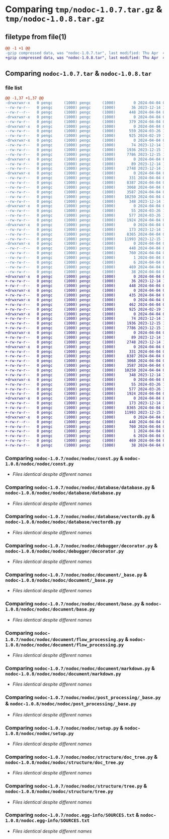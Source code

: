 # Comparing `tmp/nodoc-1.0.7.tar.gz` & `tmp/nodoc-1.0.8.tar.gz`

## filetype from file(1)

```diff
@@ -1 +1 @@
-gzip compressed data, was "nodoc-1.0.7.tar", last modified: Thu Apr  4 08:09:24 2024, max compression
+gzip compressed data, was "nodoc-1.0.8.tar", last modified: Thu Apr  4 08:13:32 2024, max compression
```

## Comparing `nodoc-1.0.7.tar` & `nodoc-1.0.8.tar`

### file list

```diff
@@ -1,37 +1,37 @@
-drwxrwxr-x   0 pengc     (1000) pengc     (1000)        0 2024-04-04 08:09:24.131915 nodoc-1.0.7/
--rw-rw-r--   0 pengc     (1000) pengc     (1000)       36 2023-12-14 10:37:29.000000 nodoc-1.0.7/MANIFEST.in
--rw-r--r--   0 pengc     (1000) pengc     (1000)      448 2024-04-04 08:09:24.131915 nodoc-1.0.7/PKG-INFO
-drwxrwxr-x   0 pengc     (1000) pengc     (1000)        0 2024-04-04 08:09:24.127915 nodoc-1.0.7/nodoc/
--rw-rw-r--   0 pengc     (1000) pengc     (1000)      379 2024-04-04 08:07:19.000000 nodoc-1.0.7/nodoc/__init__.py
-drwxrwxr-x   0 pengc     (1000) pengc     (1000)        0 2024-04-04 08:09:24.128915 nodoc-1.0.7/nodoc/nodoc/
--rw-rw-r--   0 pengc     (1000) pengc     (1000)      559 2024-03-26 11:56:53.000000 nodoc-1.0.7/nodoc/nodoc/__init__.py
--rw-rw-r--   0 pengc     (1000) pengc     (1000)      925 2024-02-19 12:14:58.000000 nodoc-1.0.7/nodoc/nodoc/const.py
-drwxrwxr-x   0 pengc     (1000) pengc     (1000)        0 2024-04-04 08:09:24.129915 nodoc-1.0.7/nodoc/nodoc/database/
--rw-rw-r--   0 pengc     (1000) pengc     (1000)       74 2023-12-14 10:08:59.000000 nodoc-1.0.7/nodoc/nodoc/database/__init__.py
--rw-rw-r--   0 pengc     (1000) pengc     (1000)     1936 2023-12-15 12:21:41.000000 nodoc-1.0.7/nodoc/nodoc/database/database.py
--rw-rw-r--   0 pengc     (1000) pengc     (1000)     7786 2023-12-15 12:31:37.000000 nodoc-1.0.7/nodoc/nodoc/database/vectordb.py
-drwxrwxr-x   0 pengc     (1000) pengc     (1000)        0 2024-04-04 08:09:24.129915 nodoc-1.0.7/nodoc/nodoc/debugger/
--rw-rw-r--   0 pengc     (1000) pengc     (1000)       89 2023-12-14 10:08:59.000000 nodoc-1.0.7/nodoc/nodoc/debugger/__init__.py
--rw-rw-r--   0 pengc     (1000) pengc     (1000)     2748 2023-12-14 10:08:59.000000 nodoc-1.0.7/nodoc/nodoc/debugger/decorator.py
-drwxrwxr-x   0 pengc     (1000) pengc     (1000)        0 2024-04-04 08:09:24.130915 nodoc-1.0.7/nodoc/nodoc/document/
--rw-rw-r--   0 pengc     (1000) pengc     (1000)      331 2024-04-04 08:03:49.000000 nodoc-1.0.7/nodoc/nodoc/document/__init__.py
--rw-rw-r--   0 pengc     (1000) pengc     (1000)     8387 2024-04-04 08:03:49.000000 nodoc-1.0.7/nodoc/nodoc/document/_base.py
--rw-rw-r--   0 pengc     (1000) pengc     (1000)     3068 2024-04-04 08:03:49.000000 nodoc-1.0.7/nodoc/nodoc/document/base.py
--rw-rw-r--   0 pengc     (1000) pengc     (1000)     3587 2024-04-04 08:03:49.000000 nodoc-1.0.7/nodoc/nodoc/document/flow_processing.py
--rw-rw-r--   0 pengc     (1000) pengc     (1000)    10250 2024-04-04 08:03:49.000000 nodoc-1.0.7/nodoc/nodoc/document/markdown.py
--rw-rw-r--   0 pengc     (1000) pengc     (1000)      348 2023-12-14 10:08:59.000000 nodoc-1.0.7/nodoc/nodoc/document/pdf.py
-drwxrwxr-x   0 pengc     (1000) pengc     (1000)        0 2024-04-04 08:09:24.130915 nodoc-1.0.7/nodoc/nodoc/post_processing/
--rw-rw-r--   0 pengc     (1000) pengc     (1000)       55 2024-03-26 11:56:53.000000 nodoc-1.0.7/nodoc/nodoc/post_processing/__init__.py
--rw-rw-r--   0 pengc     (1000) pengc     (1000)      577 2024-03-26 11:56:53.000000 nodoc-1.0.7/nodoc/nodoc/post_processing/_base.py
--rw-rw-r--   0 pengc     (1000) pengc     (1000)     1924 2024-04-04 06:58:32.000000 nodoc-1.0.7/nodoc/nodoc/setup.py
-drwxrwxr-x   0 pengc     (1000) pengc     (1000)        0 2024-04-04 08:09:24.130915 nodoc-1.0.7/nodoc/nodoc/structure/
--rw-rw-r--   0 pengc     (1000) pengc     (1000)      173 2023-12-14 10:08:59.000000 nodoc-1.0.7/nodoc/nodoc/structure/__init__.py
--rw-rw-r--   0 pengc     (1000) pengc     (1000)     8365 2024-04-04 08:03:49.000000 nodoc-1.0.7/nodoc/nodoc/structure/doc_tree.py
--rw-rw-r--   0 pengc     (1000) pengc     (1000)    11993 2023-12-15 12:06:54.000000 nodoc-1.0.7/nodoc/nodoc/structure/tree.py
-drwxrwxr-x   0 pengc     (1000) pengc     (1000)        0 2024-04-04 08:09:24.131915 nodoc-1.0.7/nodoc.egg-info/
--rw-r--r--   0 pengc     (1000) pengc     (1000)      448 2024-04-04 08:09:24.000000 nodoc-1.0.7/nodoc.egg-info/PKG-INFO
--rw-rw-r--   0 pengc     (1000) pengc     (1000)      760 2024-04-04 08:09:24.000000 nodoc-1.0.7/nodoc.egg-info/SOURCES.txt
--rw-rw-r--   0 pengc     (1000) pengc     (1000)        1 2024-04-04 08:09:24.000000 nodoc-1.0.7/nodoc.egg-info/dependency_links.txt
--rw-rw-r--   0 pengc     (1000) pengc     (1000)        6 2024-04-04 08:09:24.000000 nodoc-1.0.7/nodoc.egg-info/top_level.txt
--rw-rw-r--   0 pengc     (1000) pengc     (1000)      469 2024-04-04 08:09:03.000000 nodoc-1.0.7/pyproject.toml
--rw-rw-r--   0 pengc     (1000) pengc     (1000)       38 2024-04-04 08:09:24.131915 nodoc-1.0.7/setup.cfg
+drwxrwxr-x   0 pengc     (1000) pengc     (1000)        0 2024-04-04 08:13:32.213927 nodoc-1.0.8/
+-rw-rw-r--   0 pengc     (1000) pengc     (1000)       36 2023-12-14 10:37:29.000000 nodoc-1.0.8/MANIFEST.in
+-rw-r--r--   0 pengc     (1000) pengc     (1000)      448 2024-04-04 08:13:32.213927 nodoc-1.0.8/PKG-INFO
+drwxrwxr-x   0 pengc     (1000) pengc     (1000)        0 2024-04-04 08:13:32.210927 nodoc-1.0.8/nodoc/
+-rw-rw-r--   0 pengc     (1000) pengc     (1000)      435 2024-04-04 08:13:15.000000 nodoc-1.0.8/nodoc/__init__.py
+drwxrwxr-x   0 pengc     (1000) pengc     (1000)        0 2024-04-04 08:13:32.211927 nodoc-1.0.8/nodoc/nodoc/
+-rw-rw-r--   0 pengc     (1000) pengc     (1000)      462 2024-04-04 08:13:02.000000 nodoc-1.0.8/nodoc/nodoc/__init__.py
+-rw-rw-r--   0 pengc     (1000) pengc     (1000)      925 2024-02-19 12:14:58.000000 nodoc-1.0.8/nodoc/nodoc/const.py
+drwxrwxr-x   0 pengc     (1000) pengc     (1000)        0 2024-04-04 08:13:32.211927 nodoc-1.0.8/nodoc/nodoc/database/
+-rw-rw-r--   0 pengc     (1000) pengc     (1000)       74 2023-12-14 10:08:59.000000 nodoc-1.0.8/nodoc/nodoc/database/__init__.py
+-rw-rw-r--   0 pengc     (1000) pengc     (1000)     1936 2023-12-15 12:21:41.000000 nodoc-1.0.8/nodoc/nodoc/database/database.py
+-rw-rw-r--   0 pengc     (1000) pengc     (1000)     7786 2023-12-15 12:31:37.000000 nodoc-1.0.8/nodoc/nodoc/database/vectordb.py
+drwxrwxr-x   0 pengc     (1000) pengc     (1000)        0 2024-04-04 08:13:32.211927 nodoc-1.0.8/nodoc/nodoc/debugger/
+-rw-rw-r--   0 pengc     (1000) pengc     (1000)       89 2023-12-14 10:08:59.000000 nodoc-1.0.8/nodoc/nodoc/debugger/__init__.py
+-rw-rw-r--   0 pengc     (1000) pengc     (1000)     2748 2023-12-14 10:08:59.000000 nodoc-1.0.8/nodoc/nodoc/debugger/decorator.py
+drwxrwxr-x   0 pengc     (1000) pengc     (1000)        0 2024-04-04 08:13:32.212926 nodoc-1.0.8/nodoc/nodoc/document/
+-rw-rw-r--   0 pengc     (1000) pengc     (1000)      331 2024-04-04 08:03:49.000000 nodoc-1.0.8/nodoc/nodoc/document/__init__.py
+-rw-rw-r--   0 pengc     (1000) pengc     (1000)     8387 2024-04-04 08:03:49.000000 nodoc-1.0.8/nodoc/nodoc/document/_base.py
+-rw-rw-r--   0 pengc     (1000) pengc     (1000)     3068 2024-04-04 08:03:49.000000 nodoc-1.0.8/nodoc/nodoc/document/base.py
+-rw-rw-r--   0 pengc     (1000) pengc     (1000)     3587 2024-04-04 08:03:49.000000 nodoc-1.0.8/nodoc/nodoc/document/flow_processing.py
+-rw-rw-r--   0 pengc     (1000) pengc     (1000)    10250 2024-04-04 08:03:49.000000 nodoc-1.0.8/nodoc/nodoc/document/markdown.py
+-rw-rw-r--   0 pengc     (1000) pengc     (1000)      348 2023-12-14 10:08:59.000000 nodoc-1.0.8/nodoc/nodoc/document/pdf.py
+drwxrwxr-x   0 pengc     (1000) pengc     (1000)        0 2024-04-04 08:13:32.212926 nodoc-1.0.8/nodoc/nodoc/post_processing/
+-rw-rw-r--   0 pengc     (1000) pengc     (1000)       55 2024-03-26 11:56:53.000000 nodoc-1.0.8/nodoc/nodoc/post_processing/__init__.py
+-rw-rw-r--   0 pengc     (1000) pengc     (1000)      577 2024-03-26 11:56:53.000000 nodoc-1.0.8/nodoc/nodoc/post_processing/_base.py
+-rw-rw-r--   0 pengc     (1000) pengc     (1000)     1924 2024-04-04 06:58:32.000000 nodoc-1.0.8/nodoc/nodoc/setup.py
+drwxrwxr-x   0 pengc     (1000) pengc     (1000)        0 2024-04-04 08:13:32.213927 nodoc-1.0.8/nodoc/nodoc/structure/
+-rw-rw-r--   0 pengc     (1000) pengc     (1000)      173 2023-12-14 10:08:59.000000 nodoc-1.0.8/nodoc/nodoc/structure/__init__.py
+-rw-rw-r--   0 pengc     (1000) pengc     (1000)     8365 2024-04-04 08:03:49.000000 nodoc-1.0.8/nodoc/nodoc/structure/doc_tree.py
+-rw-rw-r--   0 pengc     (1000) pengc     (1000)    11993 2023-12-15 12:06:54.000000 nodoc-1.0.8/nodoc/nodoc/structure/tree.py
+drwxrwxr-x   0 pengc     (1000) pengc     (1000)        0 2024-04-04 08:13:32.213927 nodoc-1.0.8/nodoc.egg-info/
+-rw-r--r--   0 pengc     (1000) pengc     (1000)      448 2024-04-04 08:13:32.000000 nodoc-1.0.8/nodoc.egg-info/PKG-INFO
+-rw-rw-r--   0 pengc     (1000) pengc     (1000)      760 2024-04-04 08:13:32.000000 nodoc-1.0.8/nodoc.egg-info/SOURCES.txt
+-rw-rw-r--   0 pengc     (1000) pengc     (1000)        1 2024-04-04 08:13:32.000000 nodoc-1.0.8/nodoc.egg-info/dependency_links.txt
+-rw-rw-r--   0 pengc     (1000) pengc     (1000)        6 2024-04-04 08:13:32.000000 nodoc-1.0.8/nodoc.egg-info/top_level.txt
+-rw-rw-r--   0 pengc     (1000) pengc     (1000)      469 2024-04-04 08:13:24.000000 nodoc-1.0.8/pyproject.toml
+-rw-rw-r--   0 pengc     (1000) pengc     (1000)       38 2024-04-04 08:13:32.213927 nodoc-1.0.8/setup.cfg
```

### Comparing `nodoc-1.0.7/nodoc/nodoc/const.py` & `nodoc-1.0.8/nodoc/nodoc/const.py`

 * *Files identical despite different names*

### Comparing `nodoc-1.0.7/nodoc/nodoc/database/database.py` & `nodoc-1.0.8/nodoc/nodoc/database/database.py`

 * *Files identical despite different names*

### Comparing `nodoc-1.0.7/nodoc/nodoc/database/vectordb.py` & `nodoc-1.0.8/nodoc/nodoc/database/vectordb.py`

 * *Files identical despite different names*

### Comparing `nodoc-1.0.7/nodoc/nodoc/debugger/decorator.py` & `nodoc-1.0.8/nodoc/nodoc/debugger/decorator.py`

 * *Files identical despite different names*

### Comparing `nodoc-1.0.7/nodoc/nodoc/document/_base.py` & `nodoc-1.0.8/nodoc/nodoc/document/_base.py`

 * *Files identical despite different names*

### Comparing `nodoc-1.0.7/nodoc/nodoc/document/base.py` & `nodoc-1.0.8/nodoc/nodoc/document/base.py`

 * *Files identical despite different names*

### Comparing `nodoc-1.0.7/nodoc/nodoc/document/flow_processing.py` & `nodoc-1.0.8/nodoc/nodoc/document/flow_processing.py`

 * *Files identical despite different names*

### Comparing `nodoc-1.0.7/nodoc/nodoc/document/markdown.py` & `nodoc-1.0.8/nodoc/nodoc/document/markdown.py`

 * *Files identical despite different names*

### Comparing `nodoc-1.0.7/nodoc/nodoc/post_processing/_base.py` & `nodoc-1.0.8/nodoc/nodoc/post_processing/_base.py`

 * *Files identical despite different names*

### Comparing `nodoc-1.0.7/nodoc/nodoc/setup.py` & `nodoc-1.0.8/nodoc/nodoc/setup.py`

 * *Files identical despite different names*

### Comparing `nodoc-1.0.7/nodoc/nodoc/structure/doc_tree.py` & `nodoc-1.0.8/nodoc/nodoc/structure/doc_tree.py`

 * *Files identical despite different names*

### Comparing `nodoc-1.0.7/nodoc/nodoc/structure/tree.py` & `nodoc-1.0.8/nodoc/nodoc/structure/tree.py`

 * *Files identical despite different names*

### Comparing `nodoc-1.0.7/nodoc.egg-info/SOURCES.txt` & `nodoc-1.0.8/nodoc.egg-info/SOURCES.txt`

 * *Files identical despite different names*

